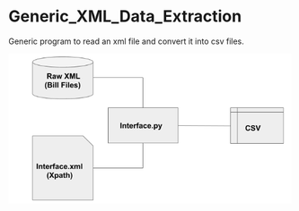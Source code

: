 # Generic_XML_Data_Extraction
Generic program to read an xml file and convert it into csv files.

![Block Diagram](https://github.com/MDfarazuddin99/Generic_XML/blob/master/Readme_fig1.png)
